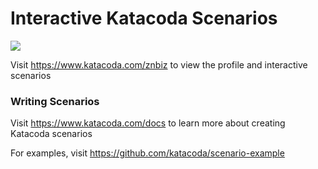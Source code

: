 # Interactive Katacoda Scenarios

[![](http://shields.katacoda.com/katacoda/znbiz/count.svg)](https://www.katacoda.com/znbiz "Get your profile on Katacoda.com")

Visit https://www.katacoda.com/znbiz to view the profile and interactive scenarios

### Writing Scenarios
Visit https://www.katacoda.com/docs to learn more about creating Katacoda scenarios

For examples, visit https://github.com/katacoda/scenario-example
